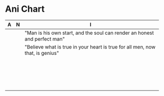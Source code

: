 # Ani Chart

|                   A                      |                      N                         |                          I                       |
|------------------------------------------|------------------------------------------------|--------------------------------------------------|
|                                          |                                                | "Man is his own start, and the soul can render an honest and perfect man" |
|                                          |                                                | "Believe what is true in your heart is true for all men, now that, is genius" |
|                                          |                                                |                                                  |
|                                          |                                                |                                                  |
|                                          |                                                |                                                  |
|                                          |                                                |                                                  |
|                                          |                                                |                                                  |
|                                          |                                                |                                                  |
|                                          |                                                |                                                  |
|                                          |                                                |                                                  |
|                                          |                                                |                                                  |
|                                          |                                                |                                                  |
|                                          |                                                |                                                  |
|                                          |                                                |                                                  |
|                                          |                                                |                                                  |
|                                          |                                                |                                                  |
|                                          |                                                |                                                  |
|                                          |                                                |                                                  |
|                                          |                                                |                                                  |
|                                          |                                                |                                                  |
